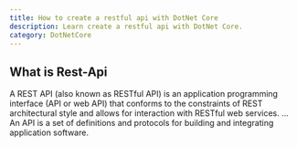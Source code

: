 ```yaml
---
title: How to create a restful api with DotNet Core
description: Learn create a restful api with DotNet Core.
category: DotNetCore
---
```


## What is Rest-Api
A REST API (also known as RESTful API) is an application programming interface (API or web API) that conforms to the constraints of REST architectural style and allows for interaction with RESTful web services. ... An API is a set of definitions and protocols for building and integrating application software.

